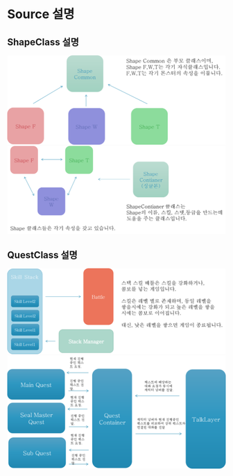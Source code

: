 # Source 설명

ShapeClass 설명
-------------
![Alt text](/readme_resource/source1.png)
![Alt text](/readme_resource/source2.png)

QuestClass 설명
-------------
![Alt text](/readme_resource/source3.png)
![Alt text](/readme_resource/source4.png)


